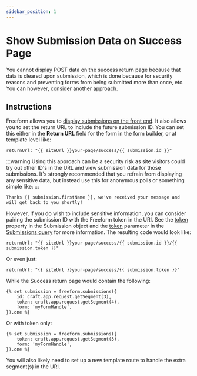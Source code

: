 ```yaml
---
sidebar_position: 1
---
```


# Show Submission Data on Success Page

You cannot display POST data on the success return page because that data is cleared upon submission, which is done because for security reasons and preventing forms from being submitted more than once, etc. You can however, consider another approach.

## Instructions

Freeform allows you to [display submissions on the front end](../templates/objects/submission.md). It also allows you to set the return URL to include the future submission ID. You can set this either in the **Return URL** field for the form in the form builder, or at template level like:

```twig showLineNumbers
returnUrl: "{{ siteUrl }}your-page/success/{{ submission.id }}"
```

:::warning
Using this approach can be a security risk as site visitors could try out other ID's in the URL and view submission data for those submissions. It's strongly recommended that you refrain from displaying any sensitive data, but instead use this for anonymous polls or something simple like:
:::

```twig showLineNumbers
Thanks {{ submission.firstName }}, we've received your message and will get back to you shortly!
```

However, if you do wish to include sensitive information, you can consider pairing the submission ID with the Freeform token in the URI. See the [token](../templates/objects/submission/#token) property in the Submission object and the [token](../templates/queries/submissions/#token) parameter in the [Submissions query](../templates/queries/submissions.md) for more information. The resulting code would look like:

```twig showLineNumbers
returnUrl: "{{ siteUrl }}your-page/success/{{ submission.id }}/{{ submission.token }}"
```

Or even just:

```twig showLineNumbers
returnUrl: "{{ siteUrl }}your-page/success/{{ submission.token }}"
```

While the Success return page would contain the following:

```twig {2-3} showLineNumbers
{% set submission = freeform.submissions({
    id: craft.app.request.getSegment(3),
    token: craft.app.request.getSegment(4),
    form: 'myFormHandle',
}).one %}
```

Or with token only:

```twig {2} showLineNumbers
{% set submission = freeform.submissions({
    token: craft.app.request.getSegment(3),
    form: 'myFormHandle',
}).one %}
```

You will also likely need to set up a new template route to handle the extra segment(s) in the URI.
